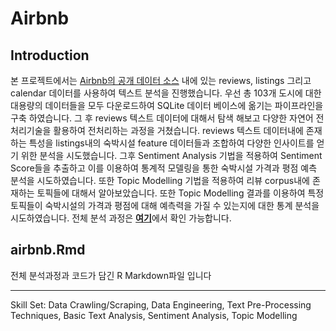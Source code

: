 # Airbnb

## Introduction

본 프로젝트에서는 [Airbnb의 공개 데이터 소스](http://insideairbnb.com/get-the-data.html) 내에 있는 reviews, listings 그리고 calendar 데이터를 사용하여 텍스트 분석을 진행했습니다. 우선 총 103개 도시에 대한 대용량의 데이터들을 모두 다운로드하여 SQLite 데이터 베이스에 옮기는 파이프라인을 구축 하였습니다. 그 후 reviews 텍스트 데이터에 대해서 탐색 해보고 다양한 자연어 전처리기술을 활용하여 전처리하는 과정을 거쳤습니다. reviews 텍스트 데이터내에 존재하는 특성을 listings내의 숙박시설 feature 데이터들과 조합하여 다양한 인사이트를 얻기 위한 분석을 시도했습니다. 그후 Sentiment Analysis 기법을 적용하여 Sentiment Score들을 추출하고 이를 이용하여 통계적 모델링을 통한 숙박시설 가격과 평점 예측 분석을 시도하였습니다. 또한 Topic Modelling 기법을 적용하여 리뷰 corpus내에 존재하는 토픽들에 대해서 알아보았습니다. 또한 Topic Modelling 결과를 이용하여 특정 토픽들이 숙박시설의 가격과 평점에 대해 예측력을 가질 수 있는지에 대한 통계 분석을 시도하였습니다. 전체 분석 과정은 [**여기**](https://sakjung.github.io/airbnb)에서 확인 가능합니다.

## airbnb.Rmd

전체 분석과정과 코드가 담긴 R Markdown파일 입니다 

--------

Skill Set: Data Crawling/Scraping, Data Engineering, Text Pre-Processing Techniques, Basic Text Analysis, Sentiment Analysis, Topic Modelling
